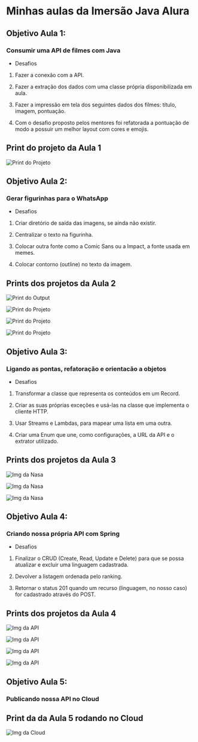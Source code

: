 # Minhas aulas da Imersão Java Alura

## Objetivo Aula 1:

### Consumir uma API de filmes com Java

- Desafios

1. Fazer a conexão com a API.

2. Fazer a extração dos dados com uma classe própria disponibilizada em aula.

3. Fazer a impressão em tela dos seguintes dados dos filmes: título, imagem, pontuação.

4. Com o desafio proposto pelos mentores foi refatorada a pontuação de modo a possuir um
melhor layout com cores e emojis.

## Print do projeto da Aula 1

![Print do Projeto](img/print.png)


## Objetivo Aula 2:

### Gerar figurinhas para o WhatsApp

- Desafios

1. Criar diretório de saída das imagens, se ainda não existir.

2. Centralizar o texto na figurinha.

3. Colocar outra fonte como a Comic Sans ou a Impact, a fonte usada em memes.

4. Colocar contorno (outline) no texto da imagem.

## Prints dos projetos da Aula 2

![Print do Output](img/printA2.png)

![Print do Projeto](img/printTopzera.png)

![Print do Projeto](img/printMuitoBom.png)

![Print do Projeto](img/printBom.png)


## Objetivo Aula 3:

### Ligando as pontas, refatoração e orientacão a objetos

- Desafios

1. Transformar a classe que representa os conteúdos em um Record.

2. Criar as suas próprias exceções e usá-las na classe que implementa o cliente HTTP.

3. Usar Streams e Lambdas, para mapear uma lista em uma outra.

4. Criar uma Enum que une, como configurações, a URL da API e o extrator utilizado.

## Prints dos projetos da Aula 3

![Img da Nasa](img/luaA3.png)

![Img da Nasa](img/galaxyA3.png)

![Img da Nasa](img/pedraA3.png)


## Objetivo Aula 4:

### Criando nossa própria API com Spring

- Desafios

1. Finalizar o CRUD (Create, Read, Update e Delete) para que se possa atualizar e excluir uma linguagem cadastrada.

2. Devolver a listagem ordenada pelo ranking.

3. Retornar o status 201 quando um recurso (linguagem, no nosso caso) for cadastrado através do POST.

## Prints dos projetos da Aula 4

![Img da API](img/api.png)

![Img da API](img/java.png)

![Img da API](img/python.png)

![Img da API](img/csharp.png)


## Objetivo Aula 5:

### Publicando nossa API no Cloud


## Print da da Aula 5 rodando no Cloud

![Img da Cloud](img/cloud.png)
